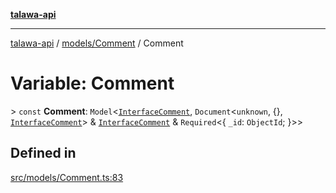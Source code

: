 [**talawa-api**](../../../README.md)

***

[talawa-api](../../../modules.md) / [models/Comment](../README.md) / Comment

# Variable: Comment

\> `const` **Comment**: `Model`\<[`InterfaceComment`](../interfaces/InterfaceComment.md), `Document`\<`unknown`, \{\}, [`InterfaceComment`](../interfaces/InterfaceComment.md)\> & [`InterfaceComment`](../interfaces/InterfaceComment.md) & `Required`\<\{ `_id`: `ObjectId`; \}\>\>

## Defined in

[src/models/Comment.ts:83](https://github.com/PalisadoesFoundation/talawa-api/blob/5c5b29a0ea487bda8306089fe128f43f3be29f94/src/models/Comment.ts#L83)
